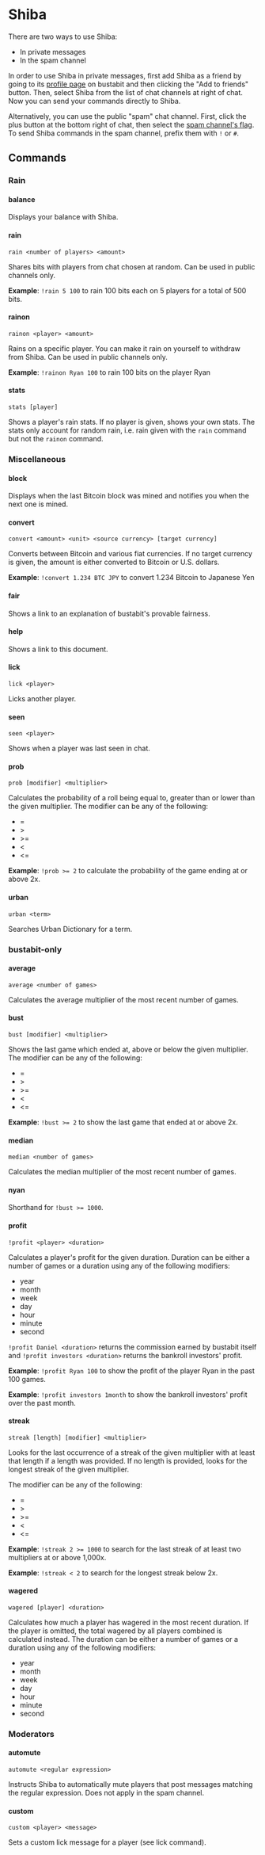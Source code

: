 # Shiba

There are two ways to use Shiba:

- In private messages
- In the spam channel

In order to use Shiba in private messages, first add Shiba as a friend by going to its [profile page](https://www.bustabit.com/user/Shiba) on bustabit and then clicking the "Add to friends" button. Then, select Shiba from the list of chat channels at right of chat. Now you can send your commands directly to Shiba.

Alternatively, you can use the public "spam" chat channel. First, click the plus button at the bottom right of chat, then select the [spam channel's flag](https://i.imgur.com/rp6jfPX.png). To send Shiba commands in the spam channel, prefix them with `!` or `#`.

## Commands

### Rain

#### balance

Displays your balance with Shiba.

#### rain

`rain <number of players> <amount>`

Shares bits with players from chat chosen at random. Can be used in public channels only.

**Example**: `!rain 5 100` to rain 100 bits each on 5 players for a total of 500 bits.

#### rainon

`rainon <player> <amount>`

Rains on a specific player. You can make it rain on yourself to withdraw from Shiba. Can be used in public channels only.

**Example**: `!rainon Ryan 100` to rain 100 bits on the player Ryan

#### stats

`stats [player]`

Shows a player's rain stats. If no player is given, shows your own stats. The stats only account for random rain, i.e. rain given with the `rain` command but not the `rainon` command.

### Miscellaneous

#### block

Displays when the last Bitcoin block was mined and notifies you when the next one is mined.

#### convert

`convert <amount> <unit> <source currency> [target currency]`

Converts between Bitcoin and various fiat currencies. If no target currency is given, the amount is either converted to Bitcoin or U.S. dollars.

**Example**: `!convert 1.234 BTC JPY` to convert 1.234 Bitcoin to Japanese Yen

#### fair

Shows a link to an explanation of bustabit's provable fairness.

#### help

Shows a link to this document.

#### lick

`lick <player>`

Licks another player.

#### seen

`seen <player>`

Shows when a player was last seen in chat.

#### prob

`prob [modifier] <multiplier>`

Calculates the probability of a roll being equal to, greater than or lower than the given multiplier. The modifier can be any of the following:

- =
- \>
- \>=
- <
- <=

**Example**: `!prob >= 2` to calculate the probability of the game ending at or above 2x.

#### urban

`urban <term>`

Searches Urban Dictionary for a term.

### bustabit-only

#### average

`average <number of games>`

Calculates the average multiplier of the most recent number of games.

#### bust

`bust [modifier] <multiplier>`

Shows the last game which ended at, above or below the given multiplier. The modifier can be any of the following:

- =
- \>
- \>=
- <
- <=

**Example**: `!bust >= 2` to show the last game that ended at or above 2x.

#### median

`median <number of games>`

Calculates the median multiplier of the most recent number of games.

#### nyan

Shorthand for `!bust >= 1000`.

#### profit

`!profit <player> <duration>`

Calculates a player's profit for the given duration. Duration can be either a number of games or a duration using any of the following modifiers:

- year
- month
- week
- day
- hour
- minute
- second

`!profit Daniel <duration>` returns the commission earned by bustabit itself and `!profit investors <duration>` returns the bankroll investors' profit.

**Example**: `!profit Ryan 100` to show the profit of the player Ryan in the past 100 games.

**Example**: `!profit investors 1month` to show the bankroll investors' profit over the past month.

#### streak

`streak [length] [modifier] <multiplier>`

Looks for the last occurrence of a streak of the given multiplier with at least that length if a length was provided. If no length is provided, looks for the longest streak of the given multiplier.

The modifier can be any of the following:

- =
- \>
- \>=
- <
- <=

**Example**: `!streak 2 >= 1000` to search for the last streak of at least two multipliers at or above 1,000x.

**Example**: `!streak < 2` to search for the longest streak below 2x.

#### wagered

`wagered [player] <duration>`

Calculates how much a player has wagered in the most recent duration. If the player is omitted, the total wagered by all players combined is calculated instead. The duration can be either a number of games or a duration using any of the following modifiers:

- year
- month
- week
- day
- hour
- minute
- second

### Moderators

#### automute

`automute <regular expression>`

Instructs Shiba to automatically mute players that post messages matching the regular expression. Does not apply in the spam channel.

#### custom

`custom <player> <message>`

Sets a custom lick message for a player (see lick command).
